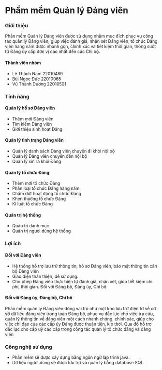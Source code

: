 # Phầm mềm Quản lý Đảng viên
### Giới thiệu #
Phần mềm Quản lý Đảng viên được sử dụng nhằm mục đích phục vụ công tác quản lý Đảng viên, giúp việc đánh giá, nhận xét Đảng viên, tổ chức Đảng viên hàng năm được nhanh gọn, chính xác và tiết kiệm thời gian, thông suốt từ Đảng ủy cấp đơn vị cao nhất đến các Chi bộ. 
#### Thành viên nhóm
+ Lê Thành Nam   22010489
+ Bùi Ngọc Đức   22010065
+ Vũ Thành Dương 22010501
### Tính năng #
#### Quản lý hồ sơ Đảng viên #
+ Thêm mới Đảng viên
+ Tìm kiếm Đảng viên
+ Giới thiệu sinh hoạt Đảng
#### Quản lý tình trạng Đảng viên
+ Quản lý danh sách Đảng viên chuyển đi khỏi nội bộ
+ Quản lý Đảng viên chuyển đến nội bộ
+ Quản lý xin ra khỏi Đảng
#### Quản lý tổ chức Đảng
+ Thêm mới tổ chức Đảng
+ Phân loại tổ chức Đảng hàng năm
+ Chấm dứt hoạt động tổ chức Đảng
+ Khen thưởng tổ chức Đảng
+ Kỉ luật tổ chức Đảng
#### Quản trị hệ thống #
+ Quản trị danh mục
+ Quản trị người dùng hệ thống
### Lợi ích #
#### Đối với Đảng viên #
+ Hệ thống hỗ trợ lưu trữ thông tin, hồ sơ Đảng viên, bảo mật thông tin cán bộ Đảng viên
+ Giao diện thân thiện, dễ sử dụng.
+ Cho phép Đảng viên thực hiện tự đánh giá, nhận xét, giúp tiết kiệm chi phí, thời gian. Đối với Đảng bộ, Đảng ủy, Chi bộ 
#### Đối với Đảng ủy, Đảng bộ, Chi bộ
Phần mềm quản lý Đảng viên đóng vai trò như một kho lưu trữ điện tử về cơ sở dữ liệu đảng viên trong toàn Đảng bộ, phục vụ đắc lực cho việc tra cứu, quản lý thông tin về đảng viên một cách nhanh chóng, chính xác, giúp cho việc chỉ đạo của các cấp ủy Đảng được thuận tiện, kịp thời. Qua đó hỗ trợ đắc lực cho cấp uỷ các cấp trong công tác quản lý tổ chức đảng và đảng viên
### Công nghệ sử dụng
+ Phần mềm sẽ được xây dựng bằng ngôn ngữ lập trình java.
+ Dữ liệu người dùng sẽ được lưu trữ và quản lý bằng database SQL.


